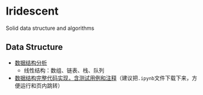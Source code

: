 # Iridescent
Solid data structure and algorithms

## Data Structure
- [数据结构分析](Data%20Structure.md)
    - 线性结构：数组、链表、栈、队列
- [数据结构完整代码实现，含测试用例和注释](Data%20Structure%20code%20complete.ipynb)（建议把```.ipynb```文件下载下来，方便运行和页内跳转）
